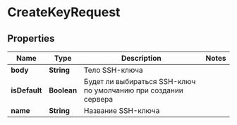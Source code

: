 

# CreateKeyRequest


## Properties

| Name | Type | Description | Notes |
|------------ | ------------- | ------------- | -------------|
|**body** | **String** | Тело SSH-ключа |  |
|**isDefault** | **Boolean** | Будет ли выбираться SSH-ключ по умолчанию при создании сервера   |  |
|**name** | **String** | Название SSH-ключа |  |



